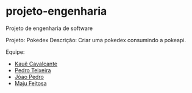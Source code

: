 # projeto-engenharia
 Projeto de engenharia de software

Projeto: Pokedex
Descrição: Criar uma pokedex consumindo a pokeapi.

Equipe:
 - <a href="https://github.com/kauecavalcante" a>Kauê Cavalcante<a/>
 - <a href="https://github.com/pedroteixeira02" a>Pedro Teixeira<a/>
 - <a href="https://github.com/JoaoPedro-09" a>Jõao Pedro<a/>
- <a href="https://github.com/marjufeitosa" a>Maju Feitosa<a/>


